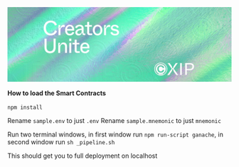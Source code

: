 ![Architecture Diagram](./static/readme-banner.jpg)

**How to load the Smart Contracts**

`npm install`

Rename `sample.env` to just `.env`
Rename `sample.mnemonic` to just `mnemonic`

Run two terminal windows, in first window run `npm run-script ganache`, in second window run `sh _pipeline.sh`

This should get you to full deployment on localhost
